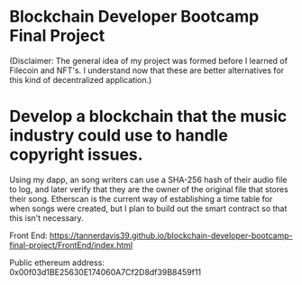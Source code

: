 
# Blockchain Developer Bootcamp Final Project
(Disclaimer: The general idea of my project was formed before I learned of Filecoin and NFT's. I understand now that these are better alternatives for this kind of decentralized application.)


# Develop a blockchain that the music industry could use to handle copyright issues.

Using my dapp, an song writers can use a SHA-256 hash of their audio file to log, and later verify that they are the owner of the original file that stores their song. Etherscan is the current way of establishing a time table for when songs were created, but I plan to build out the smart contract so that this isn't necessary.

Front End:
https://tannerdavis39.github.io/blockchain-developer-bootcamp-final-project/FrontEnd/index.html


Public ethereum address:
0x00f03d1BE25630E174060A7Cf2D8df39B8459f11

